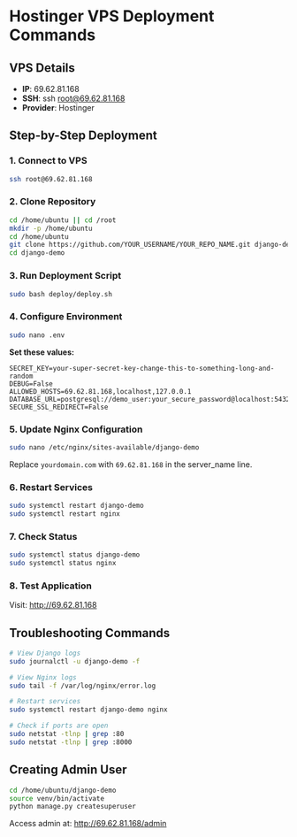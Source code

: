 # Hostinger VPS Deployment Commands

## VPS Details
- **IP**: 69.62.81.168
- **SSH**: ssh root@69.62.81.168
- **Provider**: Hostinger

## Step-by-Step Deployment

### 1. Connect to VPS
```bash
ssh root@69.62.81.168
```

### 2. Clone Repository
```bash
cd /home/ubuntu || cd /root
mkdir -p /home/ubuntu
cd /home/ubuntu
git clone https://github.com/YOUR_USERNAME/YOUR_REPO_NAME.git django-demo
cd django-demo
```

### 3. Run Deployment Script
```bash
sudo bash deploy/deploy.sh
```

### 4. Configure Environment
```bash
sudo nano .env
```

**Set these values:**
```env
SECRET_KEY=your-super-secret-key-change-this-to-something-long-and-random
DEBUG=False
ALLOWED_HOSTS=69.62.81.168,localhost,127.0.0.1
DATABASE_URL=postgresql://demo_user:your_secure_password@localhost:5432/demo_db
SECURE_SSL_REDIRECT=False
```

### 5. Update Nginx Configuration
```bash
sudo nano /etc/nginx/sites-available/django-demo
```

Replace `yourdomain.com` with `69.62.81.168` in the server_name line.

### 6. Restart Services
```bash
sudo systemctl restart django-demo
sudo systemctl restart nginx
```

### 7. Check Status
```bash
sudo systemctl status django-demo
sudo systemctl status nginx
```

### 8. Test Application
Visit: http://69.62.81.168

## Troubleshooting Commands

```bash
# View Django logs
sudo journalctl -u django-demo -f

# View Nginx logs
sudo tail -f /var/log/nginx/error.log

# Restart services
sudo systemctl restart django-demo nginx

# Check if ports are open
sudo netstat -tlnp | grep :80
sudo netstat -tlnp | grep :8000
```

## Creating Admin User
```bash
cd /home/ubuntu/django-demo
source venv/bin/activate
python manage.py createsuperuser
```

Access admin at: http://69.62.81.168/admin